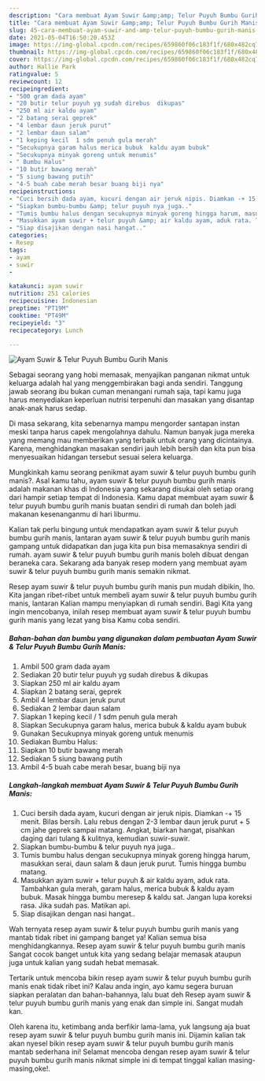 ```yaml
---
description: "Cara membuat Ayam Suwir &amp;amp; Telur Puyuh Bumbu Gurih Manis yang lezat Untuk Jualan"
title: "Cara membuat Ayam Suwir &amp;amp; Telur Puyuh Bumbu Gurih Manis yang lezat Untuk Jualan"
slug: 45-cara-membuat-ayam-suwir-and-amp-telur-puyuh-bumbu-gurih-manis-yang-lezat-untuk-jualan
date: 2021-05-04T16:50:20.453Z
image: https://img-global.cpcdn.com/recipes/659860f06c183f1f/680x482cq70/ayam-suwir-telur-puyuh-bumbu-gurih-manis-foto-resep-utama.jpg
thumbnail: https://img-global.cpcdn.com/recipes/659860f06c183f1f/680x482cq70/ayam-suwir-telur-puyuh-bumbu-gurih-manis-foto-resep-utama.jpg
cover: https://img-global.cpcdn.com/recipes/659860f06c183f1f/680x482cq70/ayam-suwir-telur-puyuh-bumbu-gurih-manis-foto-resep-utama.jpg
author: Hallie Park
ratingvalue: 5
reviewcount: 12
recipeingredient:
- "500 gram dada ayam"
- "20 butir telur puyuh yg sudah direbus  dikupas"
- "250 ml air kaldu ayam"
- "2 batang serai geprek"
- "4 lembar daun jeruk purut"
- "2 lembar daun salam"
- "1 keping kecil  1 sdm penuh gula merah"
- "Secukupnya garam halus merica bubuk  kaldu ayam bubuk"
- "Secukupnya minyak goreng untuk menumis"
- " Bumbu Halus"
- "10 butir bawang merah"
- "5 siung bawang putih"
- "4-5 buah cabe merah besar buang biji nya"
recipeinstructions:
- "Cuci bersih dada ayam, kucuri dengan air jeruk nipis. Diamkan -+ 15 menit. Bilas bersih. Lalu rebus dengan 2-3 lembar daun jeruk purut + 5 cm jahe geprek sampai matang. Angkat, biarkan hangat, pisahkan daging dari tulang &amp; kulitnya, kemudian suwir-suwir."
- "Siapkan bumbu-bumbu &amp; telur puyuh nya juga.."
- "Tumis bumbu halus dengan secukupnya minyak goreng hingga harum, masukkan serai, daun salam &amp; daun jeruk purut. Tumis hingga bumbu matang."
- "Masukkan ayam suwir + telur puyuh &amp; air kaldu ayam, aduk rata. Tambahkan gula merah, garam halus, merica bubuk &amp; kaldu ayam bubuk. Masak hingga bumbu meresep &amp; kaldu sat. Jangan lupa koreksi rasa. Jika sudah pas. Matikan api."
- "Siap disajikan dengan nasi hangat.."
categories:
- Resep
tags:
- ayam
- suwir
- 

katakunci: ayam suwir  
nutrition: 251 calories
recipecuisine: Indonesian
preptime: "PT19M"
cooktime: "PT49M"
recipeyield: "3"
recipecategory: Lunch

---
```



![Ayam Suwir &amp; Telur Puyuh Bumbu Gurih Manis](https://img-global.cpcdn.com/recipes/659860f06c183f1f/680x482cq70/ayam-suwir-telur-puyuh-bumbu-gurih-manis-foto-resep-utama.jpg)

Sebagai seorang yang hobi memasak, menyajikan panganan nikmat untuk keluarga adalah hal yang menggembirakan bagi anda sendiri. Tanggung jawab seorang ibu bukan cuman menangani rumah saja, tapi kamu juga harus menyediakan keperluan nutrisi terpenuhi dan masakan yang disantap anak-anak harus sedap.

Di masa  sekarang, kita sebenarnya mampu mengorder santapan instan meski tanpa harus capek mengolahnya dahulu. Namun banyak juga mereka yang memang mau memberikan yang terbaik untuk orang yang dicintainya. Karena, menghidangkan masakan sendiri jauh lebih bersih dan kita pun bisa menyesuaikan hidangan tersebut sesuai selera keluarga. 



Mungkinkah kamu seorang penikmat ayam suwir &amp; telur puyuh bumbu gurih manis?. Asal kamu tahu, ayam suwir &amp; telur puyuh bumbu gurih manis adalah makanan khas di Indonesia yang sekarang disukai oleh setiap orang dari hampir setiap tempat di Indonesia. Kamu dapat membuat ayam suwir &amp; telur puyuh bumbu gurih manis buatan sendiri di rumah dan boleh jadi makanan kesenanganmu di hari liburmu.

Kalian tak perlu bingung untuk mendapatkan ayam suwir &amp; telur puyuh bumbu gurih manis, lantaran ayam suwir &amp; telur puyuh bumbu gurih manis gampang untuk didapatkan dan juga kita pun bisa memasaknya sendiri di rumah. ayam suwir &amp; telur puyuh bumbu gurih manis boleh dibuat dengan beraneka cara. Sekarang ada banyak resep modern yang membuat ayam suwir &amp; telur puyuh bumbu gurih manis semakin nikmat.

Resep ayam suwir &amp; telur puyuh bumbu gurih manis pun mudah dibikin, lho. Kita jangan ribet-ribet untuk membeli ayam suwir &amp; telur puyuh bumbu gurih manis, lantaran Kalian mampu menyiapkan di rumah sendiri. Bagi Kita yang ingin mencobanya, inilah resep membuat ayam suwir &amp; telur puyuh bumbu gurih manis yang lezat yang bisa Kamu coba sendiri.

<!--inarticleads1-->

##### Bahan-bahan dan bumbu yang digunakan dalam pembuatan Ayam Suwir &amp; Telur Puyuh Bumbu Gurih Manis:

1. Ambil 500 gram dada ayam
1. Sediakan 20 butir telur puyuh yg sudah direbus &amp; dikupas
1. Siapkan 250 ml air kaldu ayam
1. Siapkan 2 batang serai, geprek
1. Ambil 4 lembar daun jeruk purut
1. Sediakan 2 lembar daun salam
1. Siapkan 1 keping kecil / 1 sdm penuh gula merah
1. Siapkan Secukupnya garam halus, merica bubuk &amp; kaldu ayam bubuk
1. Gunakan Secukupnya minyak goreng untuk menumis
1. Sediakan  Bumbu Halus:
1. Siapkan 10 butir bawang merah
1. Sediakan 5 siung bawang putih
1. Ambil 4-5 buah cabe merah besar, buang biji nya




<!--inarticleads2-->

##### Langkah-langkah membuat Ayam Suwir &amp; Telur Puyuh Bumbu Gurih Manis:

1. Cuci bersih dada ayam, kucuri dengan air jeruk nipis. Diamkan -+ 15 menit. Bilas bersih. Lalu rebus dengan 2-3 lembar daun jeruk purut + 5 cm jahe geprek sampai matang. Angkat, biarkan hangat, pisahkan daging dari tulang &amp; kulitnya, kemudian suwir-suwir.
1. Siapkan bumbu-bumbu &amp; telur puyuh nya juga..
1. Tumis bumbu halus dengan secukupnya minyak goreng hingga harum, masukkan serai, daun salam &amp; daun jeruk purut. Tumis hingga bumbu matang.
1. Masukkan ayam suwir + telur puyuh &amp; air kaldu ayam, aduk rata. Tambahkan gula merah, garam halus, merica bubuk &amp; kaldu ayam bubuk. Masak hingga bumbu meresep &amp; kaldu sat. Jangan lupa koreksi rasa. Jika sudah pas. Matikan api.
1. Siap disajikan dengan nasi hangat..




Wah ternyata resep ayam suwir &amp; telur puyuh bumbu gurih manis yang mantab tidak ribet ini gampang banget ya! Kalian semua bisa menghidangkannya. Resep ayam suwir &amp; telur puyuh bumbu gurih manis Sangat cocok banget untuk kita yang sedang belajar memasak ataupun juga untuk kalian yang sudah hebat memasak.

Tertarik untuk mencoba bikin resep ayam suwir &amp; telur puyuh bumbu gurih manis enak tidak ribet ini? Kalau anda ingin, ayo kamu segera buruan siapkan peralatan dan bahan-bahannya, lalu buat deh Resep ayam suwir &amp; telur puyuh bumbu gurih manis yang enak dan simple ini. Sangat mudah kan. 

Oleh karena itu, ketimbang anda berfikir lama-lama, yuk langsung aja buat resep ayam suwir &amp; telur puyuh bumbu gurih manis ini. Dijamin kalian tak akan nyesel bikin resep ayam suwir &amp; telur puyuh bumbu gurih manis mantab sederhana ini! Selamat mencoba dengan resep ayam suwir &amp; telur puyuh bumbu gurih manis nikmat simple ini di tempat tinggal kalian masing-masing,oke!.

